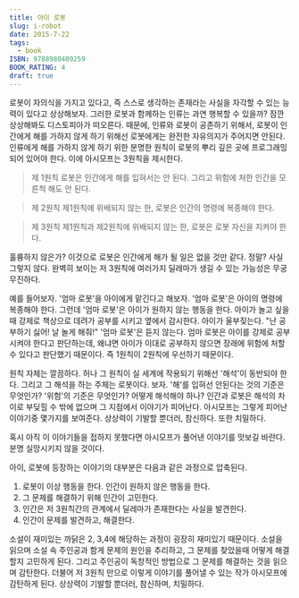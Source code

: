 ```yaml
---
title: 아이 로봇
slug: i-robot
date: 2015-7-22
tags:
  - book
ISBN: 9788980409259
BOOK_RATING: 4
draft: true
---
```


로봇이 자의식을 가지고 있다고, 즉 스스로 생각하는 존재라는 사실을 자각할 수 있는 능력이 있다고 상상해보자. 그러한 로봇과 함께하는 인류는 과연 행복할 수 있을까? 잠깐 상상해봐도 디스토피아가 떠오른다. 때문에, 인류와 로봇이 공존하기 위해서, 로봇이 인간에게 해를 가하지 않게 하기 위해선 로봇에게는 완전한 자유의지가 주어지면 안된다. 인류에게 해를 가하지 않게 하기 위한 분명한 원칙이 로봇의 뿌리 깊은 곳에 프로그래밍 되어 있어야 한다. 이에 아시모프는 3원칙을 제시한다.

> 제 1원칙 로봇은 인간에게 해를 입혀서는 안 된다. 그리고 위험에 처한 인간을 모른척 해도 안 된다.


> 제 2원칙 제1원칙에 위배되지 않는 한, 로봇은 인간의 명령에 복종해야 한다.


> 제 3원칙 제1원칙과 제2원칙에 위배되지 않는 한, 로봇은 로봇 자신을 지켜야 한다.


훌륭하지 않은가?  이것으로 로봇은 인간에게 해가 될 일은 없을 것만 같다. 정말? 사실 그렇지 않다. 완벽히 보이는 저 3원칙에 여러가지 딜레마가 생길 수 있는 가능성은 무궁 무진하다. 

예를 들어보자. '엄마 로봇'을 아이에게 맡긴다고 해보자. '엄마 로봇'은 아이의 명령에 복종해야 한다. 그런데 '엄마 로봇'은 아이가 원하지 않는 행동을 한다. 아이가 놀고 싶을때 강제로 책상으로 데려가 공부를 시키고 옆에서 감시한다. 아이가 울부짖는다. "난 공부하기 싫어! 날 놀게 해줘!" '엄마 로봇'은 듣지 않는다. 엄마 로봇은 아이를 강제로 공부시켜야 한다고 판단하는데, 왜냐면 아이가 이대로 공부하지 않으면 장래에 위험에 처할 수 있다고 판단했기 때문이다. 즉 1원칙이 2원칙에 우선하기 때문이다.

원칙 자체는 깔끔하다. 허나 그 원칙이 실 세계에 작용되기 위해선 '해석'이 동반되야 한다. 그리고 그 해석을 하는 주체는 로봇이다. 보자. '해'를 입혀선 안된다는 것의 기준은 무엇인가? '위험'의 기준은 무엇인가? 어떻게 해석해야 하나? 인간과 로봇은 해석의 차이로 부딪힐 수 밖에 없으며 그 지점에서 이야기가 피어난다. 아시모프는 그렇게 피어난 이야기중 몇가지를 보여준다. 상상력이 기발할 뿐더러, 참신하다. 또한 치밀하다. 

혹시 아직 이 이야기들을 접하지 못했다면 아시모프가 풀어낸 이야기를 맛보길 바란다. 분명 실망시키지 않을 것이다.  

아이, 로봇에 등장하는 이야기의 대부분은 다음과 같은 과정으로 압축된다. 

1. 로봇이 이상 행동을 한다. 인간이 원하지 않은 행동을 한다. 
2. 그 문제를 해결하기 위해 인간이 고민한다. 
3. 인간은 저 3원칙간의 관계에서 딜레마가 존재한다는 사실을 발견한다. 
4. 인간이 문제를 발견하고, 해결한다. 

소설이 재미있는 까닭은 2, 3,4에 해당하는 과정이 굉장히 재미있기 때문이다. 소설을 읽으며 소설 속 주인공과 함게 문제의 원인을 추리하고, 그 문제를 찾았을때 어떻게 해결할지 고민하게 된다. 그리고 주인공이 독창적인 방법으로 그 문제를 해결하는 것을 읽으며 감탄한다. 더불어 저 3원칙 만으로 이렇게 이야기를 풀어낼 수 있는 작가 아시모프에 감탄하게 된다. 상상력이 기발할 뿐더러, 참신하며, 치밀하다.
